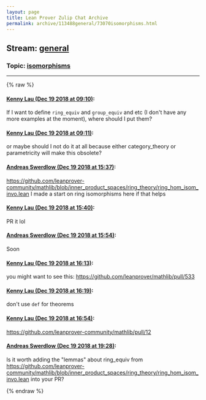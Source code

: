 ```yaml
---
layout: page
title: Lean Prover Zulip Chat Archive 
permalink: archive/113488general/73070isomorphisms.html
---
```


## Stream: [general](index.html)
### Topic: [isomorphisms](73070isomorphisms.html)

---


{% raw %}
#### [ Kenny Lau (Dec 19 2018 at 09:10)](https://leanprover.zulipchat.com/#narrow/stream/113488-general/topic/isomorphisms/near/152166179):
If I want to define `ring_equiv` and `group_equiv` and etc (I don't have any more examples at the moment), where should I put them?

#### [ Kenny Lau (Dec 19 2018 at 09:11)](https://leanprover.zulipchat.com/#narrow/stream/113488-general/topic/isomorphisms/near/152166189):
or maybe should I not do it at all because either category_theory or parametricity will make this obsolete?

#### [ Andreas Swerdlow (Dec 19 2018 at 15:37)](https://leanprover.zulipchat.com/#narrow/stream/113488-general/topic/isomorphisms/near/152186538):
https://github.com/leanprover-community/mathlib/blob/inner_product_spaces/ring_theory/ring_hom_isom_invo.lean 
I made a start on ring isomorphisms here if that helps

#### [ Kenny Lau (Dec 19 2018 at 15:40)](https://leanprover.zulipchat.com/#narrow/stream/113488-general/topic/isomorphisms/near/152186716):
PR it lol

#### [ Andreas Swerdlow (Dec 19 2018 at 15:54)](https://leanprover.zulipchat.com/#narrow/stream/113488-general/topic/isomorphisms/near/152187700):
Soon

#### [ Kenny Lau (Dec 19 2018 at 16:13)](https://leanprover.zulipchat.com/#narrow/stream/113488-general/topic/isomorphisms/near/152189149):
you might want to see this: https://github.com/leanprover/mathlib/pull/533

#### [ Kenny Lau (Dec 19 2018 at 16:19)](https://leanprover.zulipchat.com/#narrow/stream/113488-general/topic/isomorphisms/near/152189637):
don't use `def` for theorems

#### [ Kenny Lau (Dec 19 2018 at 16:54)](https://leanprover.zulipchat.com/#narrow/stream/113488-general/topic/isomorphisms/near/152192151):
https://github.com/leanprover-community/mathlib/pull/12

#### [ Andreas Swerdlow (Dec 19 2018 at 19:28)](https://leanprover.zulipchat.com/#narrow/stream/113488-general/topic/isomorphisms/near/152202430):
Is it worth adding the "lemmas" about ring_equiv from https://github.com/leanprover-community/mathlib/blob/inner_product_spaces/ring_theory/ring_hom_isom_invo.lean into your PR?


{% endraw %}
